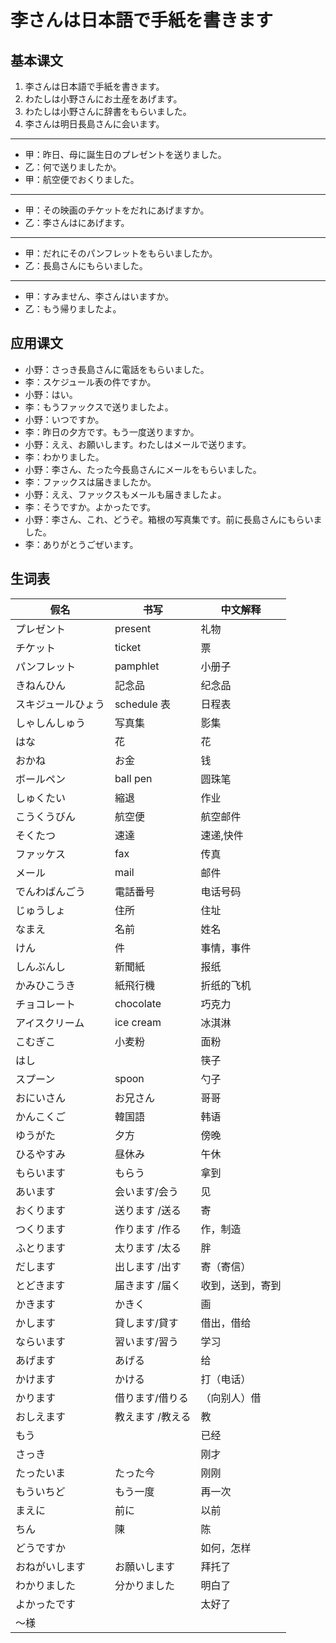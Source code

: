 # 李さんは日本語で手紙を書きます

## 基本课文

1. 李さんは日本語で手紙を書きます。
2. わたしは小野さんにお土産をあげます。
3. わたしは小野さんに辞書をもらいました。
4. 李さんは明日長島さんに会います。

---

- 甲：昨日、母に誕生日のプレゼントを送りました。
- 乙：何で送りましたか。
- 甲：航空便でおくりました。

---

- 甲：その映画のチケットをだれにあげますか。
- 乙：李さんはにあげます。

---

- 甲：だれにそのパンフレットをもらいましたか。
- 乙：長島さんにもらいました。

---

- 甲：すみません、李さんはいますか。
- 乙：もう帰りましたよ。

## 应用课文

- 小野：さっき長島さんに電話をもらいました。
- 李：スケジュール表の件ですか。
- 小野：はい。
- 李：もうファックスで送りましたよ。
- 小野：いつですか。
- 李：昨日の夕方です。もう一度送りますか。
- 小野：ええ、お願いします。わたしはメールで送ります。
- 李：わかりました。
- 小野：李さん、たった今長島さんにメールをもらいました。
- 李：ファックスは届きましたか。
- 小野：ええ、ファックスもメールも届きましたよ。
- 李：そうですか。よかったです。
- 小野：李さん、これ、どうぞ。箱根の写真集です。前に長島さんにもらいました。
- 李：ありがとうごぜいます。

## 生词表

| 假名               | 书写             | 中文解释         |
| ------------------ | ---------------- | ---------------- |
| プレゼント         | present          | 礼物             |
| チケット           | ticket           | 票               |
| パンフレット       | pamphlet         | 小册子           |
| きねんひん         | 記念品           | 纪念品           |
| スキジュールひょう | schedule 表      | 日程表           |
| しゃしんしゅう     | 写真集           | 影集             |
| はな               | 花               | 花               |
| おかね             | お金             | 钱               |
| ボールペン         | ball pen         | 圆珠笔           |
| しゅくたい         | 縮退             | 作业             |
| こうくうびん       | 航空便           | 航空邮件         |
| そくたつ           | 速達             | 速递,快件        |
| ファッケス         | fax              | 传真             |
| メール             | mail             | 邮件             |
| でんわばんごう     | 電話番号         | 电话号码         |
| じゅうしょ         | 住所             | 住址             |
| なまえ             | 名前             | 姓名             |
| けん               | 件               | 事情，事件       |
| しんぶんし         | 新聞紙           | 报纸             |
| かみひこうき       | 紙飛行機         | 折纸的飞机       |
| チョコレート       | chocolate        | 巧克力           |
| アイスクリーム     | ice cream        | 冰淇淋           |
| こむぎこ           | 小麦粉           | 面粉             |
| はし               |                  | 筷子             |
| スプーン           | spoon            | 勺子             |
| おにいさん         | お兄さん         | 哥哥             |
| かんこくご         | 韓国語           | 韩语             |
| ゆうがた           | 夕方             | 傍晚             |
| ひるやすみ         | 昼休み           | 午休             |
| もらいます         | もらう           | 拿到             |
| あいます           | 会います/会う    | 见               |
| おくります         | 送ります /送る   | 寄               |
| つくります         | 作ります /作る   | 作，制造         |
| ふとります         | 太ります /太る   | 胖               |
| だします           | 出します /出す   | 寄（寄信）       |
| とどきます         | 届きます /届く   | 收到，送到，寄到 |
| かきます           | かきく           | 画               |
| かします           | 貸します/貸す    | 借出，借给       |
| ならいます         | 習います/習う    | 学习             |
| あげます           | あげる           | 给               |
| かけます           | かける           | 打（电话）       |
| かります           | 借ります/借りる  | （向别人）借     |
| おしえます         | 教えます /教える | 教               |
| もう               |                  | 已经             |
| さっき             |                  | 刚才             |
| たったいま         | たった今         | 刚刚             |
| もういちど         | もう一度         | 再一次           |
| まえに             | 前に             | 以前             |
| ちん               | 陳               | 陈               |
| どうですか         |                  | 如何，怎样       |
| おねがいします     | お願いします     | 拜托了           |
| わかりました       | 分かりました     | 明白了           |
| よかったです       |                  | 太好了           |
| ～様               |                  |                  |
